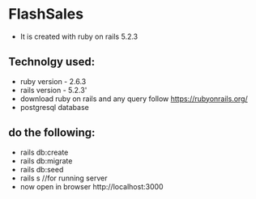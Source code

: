# FlashSales
* It is created with ruby on rails 5.2.3

## Technolgy used:

* ruby version - 2.6.3
* rails version - 5.2.3'
* download ruby on rails and any query follow https://rubyonrails.org/
* postgresql database

## do the following:

* rails db:create
* rails db:migrate
* rails db:seed
* rails s //for running server
* now open in browser http://localhost:3000